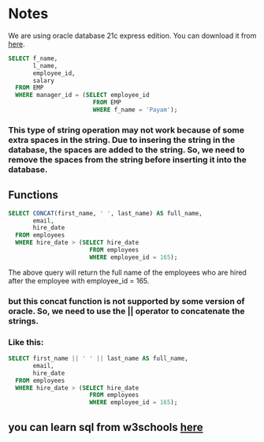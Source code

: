 # Notes
We are using oracle database 21c express edition. You can download it from [here](https://www.oracle.com/database/technologies/xe-downloads.html).

```sql
SELECT f_name,
       l_name,
       employee_id,
       salary
  FROM EMP
  WHERE manager_id = (SELECT employee_id
                        FROM EMP
                        WHERE f_name = 'Payam');
```
### This type of string operation may not work because of some extra spaces in the string. Due to insering the string in the database, the spaces are added to the string. So, we need to remove the spaces from the string before inserting it into the database.
## Functions
```sql
SELECT CONCAT(first_name, ' ', last_name) AS full_name,
       email,
       hire_date
  FROM employees
  WHERE hire_date > (SELECT hire_date
                       FROM employees
                       WHERE employee_id = 165);
```
The above query will return the full name of the employees who are hired after the employee with employee_id = 165.
### but this concat function is not supported by some version of oracle. So, we need to use the || operator to concatenate the strings. 
### Like this:
```sql
SELECT first_name || ' ' || last_name AS full_name,
       email,
       hire_date
  FROM employees
  WHERE hire_date > (SELECT hire_date
                       FROM employees
                       WHERE employee_id = 165);
```

## you can learn sql from w3schools [here](https://www.w3schools.com/sql/)

